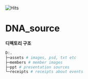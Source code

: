 ![Hits](https://hits.seeyoufarm.com/api/count/incr/badge.svg?url=https%3A%2F%2Fgithub.com%2FDataNetworkAnalysis%2FDNA_source)

# DNA_source

**디렉토리 구조**
```bash
D:.
├─assets # images, psd, txt etc
├─members # member images
├─ppt # presentation sources
└─receipts # receipts about events
```

